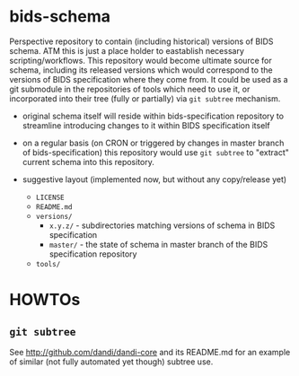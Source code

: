 # bids-schema

Perspective repository to contain (including historical) versions of BIDS
schema.  ATM this is just a place holder to eastablish necessary
scripting/workflows.  This repository would become ultimate source for schema,
including its released versions which would correspond to the versions of BIDS
specification where they come from.  It could be used as a git submodule  in
the repositories of tools which need to use it, or incorporated into their tree
(fully or partially) via `git subtree` mechanism.

- original schema itself will reside within bids-specification repository to
  streamline introducing changes to it within BIDS specification itself

- on a regular basis (on CRON or triggered by changes in master branch of
  bids-specification)  this repository would use `git subtree` to
  "extract" current schema into this repository.

- suggestive layout (implemented now, but without any copy/release yet)

  - `LICENSE`
  - `README.md`
  - `versions/`
    - `x.y.z/` - subdirectories matching versions of schema in BIDS specification
    - `master/` - the state of schema in master branch of the BIDS specification 
      repository
  - `tools/`

# HOWTOs

## `git subtree`

See http://github.com/dandi/dandi-core and its README.md for an example
of similar (not fully automated yet though) subtree use.
